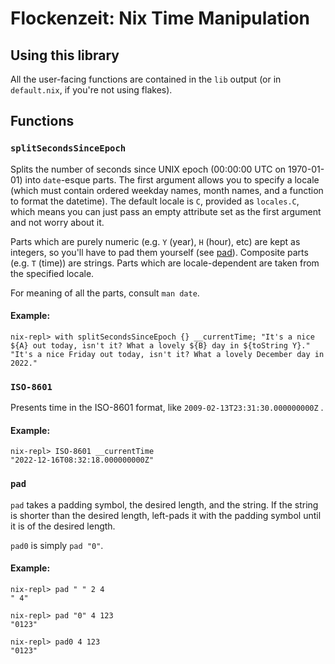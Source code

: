 # Flockenzeit: Nix Time Manipulation

## Using this library

All the user-facing functions are contained in the `lib` output (or in
`default.nix`, if you're not using flakes).

## Functions

### `splitSecondsSinceEpoch`

Splits the number of seconds since UNIX epoch (00:00:00 UTC on 1970-01-01) into
`date`-esque parts. The first argument allows you to specify a locale (which
must contain ordered weekday names, month names, and a function to format the
datetime). The default locale is `C`, provided as `locales.C`, which means you
can just pass an empty attribute set as the first argument and not worry about
it.

Parts which are purely numeric (e.g. `Y` (year), `H` (hour), etc) are kept as
integers, so you'll have to pad them yourself (see [pad](#pad)).  Composite
parts (e.g. `T` (time)) are strings. Parts which are locale-dependent are taken
from the specified locale.

For meaning of all the parts, consult `man date`.

#### Example:

```
nix-repl> with splitSecondsSinceEpoch {} __currentTime; "It's a nice ${A} out today, isn't it? What a lovely ${B} day in ${toString Y}."
"It's a nice Friday out today, isn't it? What a lovely December day in 2022."
```

### `ISO-8601`

Presents time in the ISO-8601 format, like `2009-02-13T23:31:30.000000000Z` .

#### Example:

```
nix-repl> ISO-8601 __currentTime
"2022-12-16T08:32:18.000000000Z"
```

### `pad`

`pad` takes a padding symbol, the desired length, and the string. If the string
is shorter than the desired length, left-pads it with the padding symbol until
it is of the desired length.

`pad0` is simply `pad "0"`.

#### Example:

```
nix-repl> pad " " 2 4
" 4"

nix-repl> pad "0" 4 123
"0123"

nix-repl> pad0 4 123
"0123"
```
